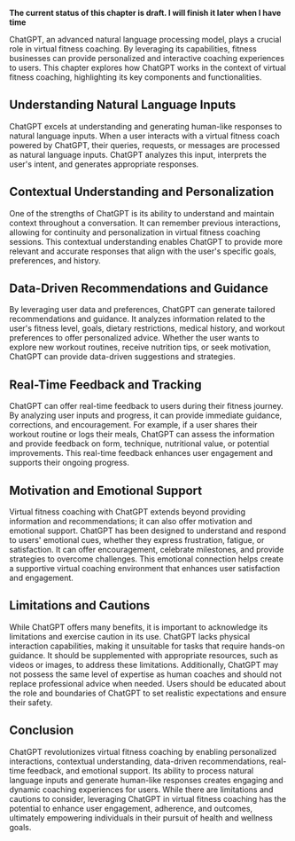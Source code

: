 **The current status of this chapter is draft. I will finish it later when I have time**

ChatGPT, an advanced natural language processing model, plays a crucial role in virtual fitness coaching. By leveraging its capabilities, fitness businesses can provide personalized and interactive coaching experiences to users. This chapter explores how ChatGPT works in the context of virtual fitness coaching, highlighting its key components and functionalities.

Understanding Natural Language Inputs
-------------------------------------

ChatGPT excels at understanding and generating human-like responses to natural language inputs. When a user interacts with a virtual fitness coach powered by ChatGPT, their queries, requests, or messages are processed as natural language inputs. ChatGPT analyzes this input, interprets the user's intent, and generates appropriate responses.

Contextual Understanding and Personalization
--------------------------------------------

One of the strengths of ChatGPT is its ability to understand and maintain context throughout a conversation. It can remember previous interactions, allowing for continuity and personalization in virtual fitness coaching sessions. This contextual understanding enables ChatGPT to provide more relevant and accurate responses that align with the user's specific goals, preferences, and history.

Data-Driven Recommendations and Guidance
----------------------------------------

By leveraging user data and preferences, ChatGPT can generate tailored recommendations and guidance. It analyzes information related to the user's fitness level, goals, dietary restrictions, medical history, and workout preferences to offer personalized advice. Whether the user wants to explore new workout routines, receive nutrition tips, or seek motivation, ChatGPT can provide data-driven suggestions and strategies.

Real-Time Feedback and Tracking
-------------------------------

ChatGPT can offer real-time feedback to users during their fitness journey. By analyzing user inputs and progress, it can provide immediate guidance, corrections, and encouragement. For example, if a user shares their workout routine or logs their meals, ChatGPT can assess the information and provide feedback on form, technique, nutritional value, or potential improvements. This real-time feedback enhances user engagement and supports their ongoing progress.

Motivation and Emotional Support
--------------------------------

Virtual fitness coaching with ChatGPT extends beyond providing information and recommendations; it can also offer motivation and emotional support. ChatGPT has been designed to understand and respond to users' emotional cues, whether they express frustration, fatigue, or satisfaction. It can offer encouragement, celebrate milestones, and provide strategies to overcome challenges. This emotional connection helps create a supportive virtual coaching environment that enhances user satisfaction and engagement.

Limitations and Cautions
------------------------

While ChatGPT offers many benefits, it is important to acknowledge its limitations and exercise caution in its use. ChatGPT lacks physical interaction capabilities, making it unsuitable for tasks that require hands-on guidance. It should be supplemented with appropriate resources, such as videos or images, to address these limitations. Additionally, ChatGPT may not possess the same level of expertise as human coaches and should not replace professional advice when needed. Users should be educated about the role and boundaries of ChatGPT to set realistic expectations and ensure their safety.

Conclusion
----------

ChatGPT revolutionizes virtual fitness coaching by enabling personalized interactions, contextual understanding, data-driven recommendations, real-time feedback, and emotional support. Its ability to process natural language inputs and generate human-like responses creates engaging and dynamic coaching experiences for users. While there are limitations and cautions to consider, leveraging ChatGPT in virtual fitness coaching has the potential to enhance user engagement, adherence, and outcomes, ultimately empowering individuals in their pursuit of health and wellness goals.

